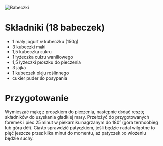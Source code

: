 ![Babeczki](https://i.ibb.co/LDv5SNZL/gpt-image-1-Upi-ksz-to-zdj-cie.png)
# Składniki (18 babeczek)
- 1 mały jogurt w kubeczku (150g)
- 3 kubeczki mąki
- 1,5 kubeczka cukru
- 1 łyżeczka cukru waniliowego
- 1,5 łyżeczki proszku do pieczenia
- 3 jajka
- 1 kubeczek oleju roślinnego
- cukier puder do posypania 
# Przygotowanie
Wymieszać mąkę z proszkiem do pieczenia, następnie dodać resztę składników do uzyskania gładkiej masy. Przełożyć do przygotowanych foremek i piec 25 minut w piekarniku nagrzanym do 180° (góra termoobieg lub góra dół). Ciasto sprawdzić patyczkiem, jeśli będzie nadal wilgotne to pięć jeszcze przez kilka minut do momentu, aż patyczek po włożeniu będzie suchy.